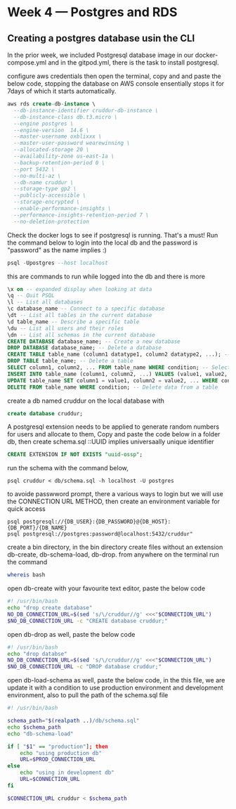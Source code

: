 # Week 4 — Postgres and RDS

## Creating a postgres database usin the CLI

In the prior week, we included Postgresql database image in our docker-compose.yml and in the gitpod.yml, there is the task to install postgresql. 

configure aws credentials then open the terminal, copy and and paste the below code, stopping the database on AWS console ensentially stops it for 7days of which it starts automatically.

```sql
aws rds create-db-instance \
  --db-instance-identifier cruddur-db-instance \
  --db-instance-class db.t3.micro \
  --engine postgres \
  --engine-version  14.6 \
  --master-username oxblixxx \
  --master-user-password wearewinning \
  --allocated-storage 20 \
  --availability-zone us-east-1a \
  --backup-retention-period 0 \
  --port 5432 \
  --no-multi-az \
  --db-name cruddur \
  --storage-type gp2 \
  --publicly-accessible \
  --storage-encrypted \
  --enable-performance-insights \
  --performance-insights-retention-period 7 \
  --no-deletion-protection
```
Check the docker logs to see if postgresql is running. That's a must! Run the command below to login into the local db and the password is "password" as the name implies :)

```sql
psql -Upostgres --host localhost
```

this are commands to run while logged into the db and there is more

```sql
\x on -- expanded display when looking at data
\q -- Quit PSQL
\l -- List all databases
\c database_name -- Connect to a specific database
\dt -- List all tables in the current database
\d table_name -- Describe a specific table
\du -- List all users and their roles
\dn -- List all schemas in the current database
CREATE DATABASE database_name; -- Create a new database
DROP DATABASE database_name; -- Delete a database
CREATE TABLE table_name (column1 datatype1, column2 datatype2, ...); -- Create a new table
DROP TABLE table_name; -- Delete a table
SELECT column1, column2, ... FROM table_name WHERE condition; -- Select data from a table
INSERT INTO table_name (column1, column2, ...) VALUES (value1, value2, ...); -- Insert data into a table
UPDATE table_name SET column1 = value1, column2 = value2, ... WHERE condition; -- Update data in a table
DELETE FROM table_name WHERE condition; -- Delete data from a table
```

create a db named cruddur on the local database with
``` sql
create database cruddur;
```

A postgresql extension needs to be applied to generate random numbers for users and allocate to them, Copy and paste the code below in a folder db, then create schema.sql ::UUID implies universaally unique identifier

```sql
CREATE EXTENSION IF NOT EXISTS "uuid-ossp";
```
run the schema with the command below, 

```
psql cruddur < db/schema.sql -h localhost -U postgres
```
to avoide passwword prompt, there a various ways to login but we will use the CONNECTION URL METHOD, then create an environment variable for quick access

```
psql postgresql://{DB_USER}:{DB_PASSWORD}@{DB_HOST}:{DB_PORT}/{DB_NAME}
psql postgresql://postgres:password@localhost:5432/cruddur"
```

create a bin directory, in the bin directory create files without an extension db-create, db-schema-load, db-drop. from anywhere on the terminal run the command 
```sh
whereis bash
```

open db-create with your favourite text editor, paste the below code

```sh
#! /usr/bin/bash 
echo "drop create database"
NO_DB_CONNECTION_URL=$(sed 's/\/cruddur//g' <<<"$CONNECTION_URL")
$NO_DB_CONNECTION_URL -c "CREATE database cruddur;"
```
open db-drop as well, paste the below code

```sh
#! /usr/bin/bash 
echo "drop databse"
NO_DB_CONNECTION_URL=$(sed 's/\/cruddur//g' <<<"$CONNECTION_URL")
$NO_DB_CONNECTION_URL -c "DROP database cruddur;"
```

open db-load-schema as well, paste the below code, in the this file, we are update it with a condition to use production environment and development environment, also to pull the path of the schema.sql file

```sh
#! /usr/bin/bash 

schema_path="$(realpath ..)/db/schema.sql"
echo $schema_path
echo "db-schema-load"

if [ "$1" == "production"]; then
    echo "using production db"
    URL=$PROD_CONNECTION_URL
else 
    echo "using in development db"
    URL=$CONNECTION_URL
fi

$CONNECTION_URL cruddur < $schema_path

```


